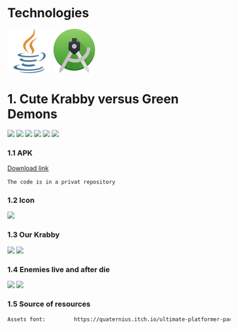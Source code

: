 # Technologies
![](https://github.com/DamianPyCoder/DamianPyCoder/blob/main/icons/javaIcon.png)
![](https://github.com/DamianPyCoder/DamianPyCoder/blob/main/icons/androidStudio100.png)



#
# 1. Cute Krabby versus Green Demons
![](https://github.com/DamianPyCoder/JavaGame___CuteKrabby/blob/main/picts/2_250px.jpg)
![](https://github.com/DamianPyCoder/JavaGame___CuteKrabby/tree/main/picts/3_250px.jpg)
![](https://github.com/DamianPyCoder/Java__Games_x2__CuteKrabby_PixelFish/blob/main/CUTE_KRABBY/6_250px.jpg)
![](https://github.com/DamianPyCoder/Java__Games_x2__CuteKrabby_PixelFish/blob/main/CUTE_KRABBY/4_250px.jpg)
![](https://github.com/DamianPyCoder/Java__Games_x2__CuteKrabby_PixelFish/blob/main/CUTE_KRABBY/5_250px.jpg)
![](https://github.com/DamianPyCoder/Java__Games_x2__CuteKrabby_PixelFish/blob/main/CUTE_KRABBY/1_250px.jpg)



### 1.1 APK
[Download link](https://github.com/DamianPyCoder/Java__Games_x2__CuteKrabby_PixelFish/blob/main/CUTE_KRABBY/appCuteKrabby.apk)

```diff
The code is in a privat repository
``` 

### 1.2 Icon
![](https://github.com/DamianPyCoder/Java__Games_x2__CuteKrabby_PixelFish/blob/main/CUTE_KRABBY/icono100.png)

### 1.3 Our Krabby
![](https://github.com/DamianPyCoder/Java__Games_x2__CuteKrabby_PixelFish/blob/main/CUTE_KRABBY/krabbyBig.png)
![](https://github.com/DamianPyCoder/Java__Games_x2__CuteKrabby_PixelFish/blob/main/CUTE_KRABBY/krabby.png)


### 1.4 Enemies live and after die
![](https://github.com/DamianPyCoder/Java__Games_x2__CuteKrabby_PixelFish/blob/main/CUTE_KRABBY/enemigo.png)
![](https://github.com/DamianPyCoder/Java__Games_x2__CuteKrabby_PixelFish/blob/main/CUTE_KRABBY/calavera.png)


### 1.5 Source of resources
```diff
Assets font:         https://quaternius.itch.io/ultimate-platformer-pack
```
